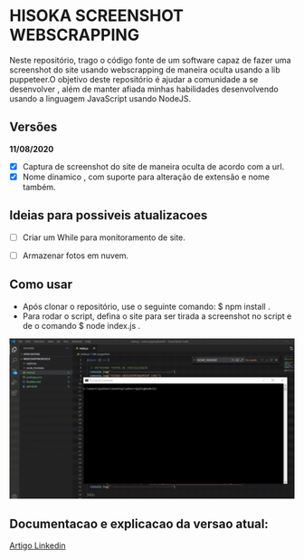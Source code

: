 # HISOKA SCREENSHOT WEBSCRAPPING

Neste repositório, trago o código fonte de um software capaz de fazer uma screenshot do site usando webscrapping de maneira oculta usando a lib puppeteer.O objetivo deste repositório é ajudar a comunidade a se desenvolver , além de manter afiada minhas habilidades desenvolvendo usando a linguagem JavaScript usando NodeJS.



## Versões

**11/08/2020**

- [x] Captura de screenshot do site de maneira oculta de acordo com a url.
- [x] Nome dinamico , com suporte para alteração de extensão e nome também.

## Ideias para possiveis atualizacoes 

- [ ] Criar um While para monitoramento de site.
- [ ] Armazenar fotos em nuvem.


## Como usar

- Após clonar o repositório, use o seguinte comando: $ npm install .
- Para rodar o script, defina o site para ser tirada a screenshot no script e de o comando $ node index.js .

![](exemplo.gif)


## Documentacao e explicacao da versao atual:
[Artigo Linkedin](#)

